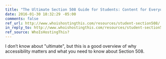 ```yaml
---
title: "The Ultimate Section 508 Guide for Students: Content for Everyone"
date: 2016-01-30 18:32:29 -05:00
comments: false
ref_url: http://www.whoishostingthis.com/resources/student-section508/
in_reply_to: http://www.whoishostingthis.com/resources/student-section508/
ref_source: WhoIsHostingThis?
---
```


I don’t know about "ultimate", but this is a good overview of why accessibility matters and what you need to know about Section 508.